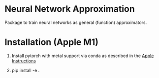 # Neural Network Approximation

Package to train neural networks as general (function) approximators.

# Installation (Apple M1)

1) Install pytorch with metal support via conda as described in the [Apple Instructions](https://developer.apple.com/metal/pytorch/)

2) pip install -e .